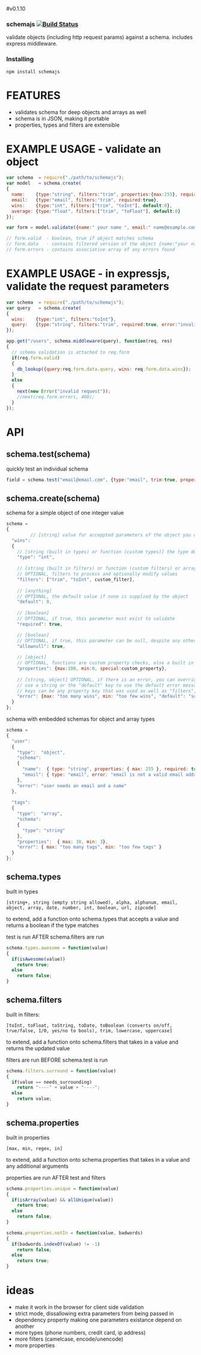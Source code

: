 #v0.1.10

### schemajs [![Build Status](https://secure.travis-ci.org/eleith/schemajs.png)](http://travis-ci.org/eleith/schemajs)

validate objects (including http request params) against a schema. includes express middleware.

### Installing 

	npm install schemajs

# FEATURES
 - validates schema for deep objects and arrays as well
 - schema is in JSON, making it portable
 - properties, types and filters are extensible

# EXAMPLE USAGE - validate an object

```javascript
var schema  = require("./path/to/schemajs");
var model   = schema.create(
{
  name:	   {type:"string", filters:"trim", properties:{max:255}, required:true},
  email:   {type:"email", filters:"trim", required:true},
  wins:    {type:"int", filters:["trim", "toInt"], default:0},
  average: {type:"float", filters:["trim", "toFloat"], default:0}
});

var form = model.validate({name:" your name ", email:" name@example.com "});

// form.valid  - boolean, true if object matches schema
// form.data   - contains filtered version of the object {name:"your name", email:"name@example.com", wins:0, average:0}
// form.errors - contains associative array of any errors found
```

# EXAMPLE USAGE - in expressjs, validate the request parameters
```javascript
var schema  = require("./path/to/schemajs");
var query   = schema.create(
{
  wins:    {type:"int", filters:"toInt"},
  query:   {type:"string", filters:"trim", required:true, error:"invalid query"}
});

app.get("/users", schema.middleware(query), function(req, res)
{
  // schema validation is attached to req.form
  if(req.form.valid)
  {
    db_lookup({query:req.form.data.query, wins: req.form.data.wins});
  }
  else
  {
    next(new Error("invalid request"));
    //next(req.form.errors, 400);
  }
});
```
# API 

## schema.test(schema)

quickly test an individual schema

```javascript
field = schema.test("email@email.com", {type:"email", trim:true, properties:{min:5}});
```

## schema.create(schema)

schema for a simple object of one integer value

```javascript
schema =
{
         // [string] value for acceppted parameters of the object you want to test
  "wins":
  {
    // [string (built in types) or function (custom types)] the type declaration for accepted values
    "type": "int",
      
    // [string (built in filters) or function (custom filters) or array (mix and match!)] 
    // OPTIONAL, filters to process and optionally modify values
    "filters": ["trim", "toInt", custom_filter],
      
    // [anything] 
    // OPTIONAL, the default value if none is supplied by the object
    "default": 0,
      
    // [boolean] 
    // OPTIONAL, if true, this parameter must exist to validate
    "required": true,

    // [boolean] 
    // OPTIONAL, if true, this parameter can be null, despite any other rules
    "allownull": true,
 
    // [object] 
    // OPTIONAL, functions are custom property checks, else a built in property will be looked up
    "properties": {max:100, min:0, special:custom_property},
      
    // [string, object] OPTIONAL, if there is an error, you can override the message that is returned
    // use a string or the "default" key to use the default error message
    // keys can be any property key that was used as well as "filters", "required", "type"
    "error": {max: "too many wins", min: "too few wins", "default": "something is wrong with your wins value"}
  }
};
```

schema with embedded schemas for object and array types

```javascript
schema =
{
  "user":
  {
    "type":  "object",
    "schema":
    {
      "name":  { type: "string", properties: { max: 255 }, required: true},
      "email": { type: "email", error: "email is not a valid email address"}
    },
    "error": "user needs an email and a name"
  },
      
  "tags":
  {
    "type":  "array",
    "schema":
    {
      "type": "string"
    },
    "properties":  { max: 10, min: 3},
    "error": { max: "too many tags", min: "too few tags" }
  }
};
```	

## schema.types
	
built in types 

	[string+, string (empty string allowed), alpha, alphanum, email, object, array, date, number, int, boolean, url, zipcode]

to extend, add a function onto schema.types that accepts a value and returns a boolean if the type matches

test is run AFTER schema.filters are run

```javascript
schema.types.awesome = function(value)
{
  if(isAwesome(value))
    return true;
  else
    return false;
}
```
## schema.filters
	
built in filters:

	[toInt, toFloat, toString, toDate, toBoolean (converts on/off, true/false, 1/0, yes/no to bools), trim, lowercase, uppercase]

to extend, add a function onto schema.filters that takes in a value and returns the updated value

filters are run BEFORE schema.test is run

```javascript
schema.filters.surround = function(value)
{
  if(value == needs_surrounding)
    return "----" + value + "----";
  else
    return value;
}
```

## schema.properties

built in properties

	[max, min, regex, in]

to extend, add a function onto schema.properties that takes in a value and any additional arguments

properties are run AFTER test and filters

```javascript
schema.properties.unique = function(value)
{
  if(isArray(value) && allUnique(value))
    return true;
  else
    return false;
}

schema.properties.notIn = function(value, badwords)
{
  if(badwords.indexOf(value) != -1)
    return false;
  else
    return true;
}
```

# ideas

   - make it work in the browser for client side validation
   - strict mode, dissallowing extra parameters from being passed in
   - dependency property making one parameters existance depend on another
   - more types (phone numbers, credit card, ip address)
   - more filters (camelcase, encode/unencode)
   - more properties
